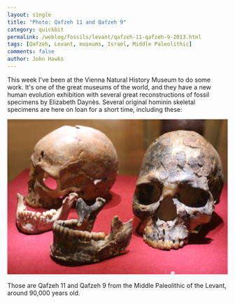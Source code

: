 ```yaml
---
layout: single 
title: "Photo: Qafzeh 11 and Qafzeh 9" 
category: quickbit
permalink: /weblog/fossils/levant/qafzeh-11-qafzeh-9-2013.html
tags: [Qafzeh, Levant, museums, Israel, Middle Paleolithic] 
comments: false 
author: John Hawks 
---
```


This week I've been at the Vienna Natural History Museum to do some work. It's one of the great museums of the world, and they have a new human evolution exhibition with several great reconstructions of fossil specimens by Elizabeth Dayn&egrave;s. Several original hominin skeletal specimens are here on loan for a short time, including these: 

<div class="middle-picture">
<img src="/graphics/qafzeh-11-qafzeh-9-vienna-nhm-2013.jpg" alt="Qafzeh 11 and Qafzeh 9, Vienna Natural History Museum" />
</div>

Those are Qafzeh 11 and Qafzeh 9 from the Middle Paleolithic of the Levant, around 90,000 years old. 


